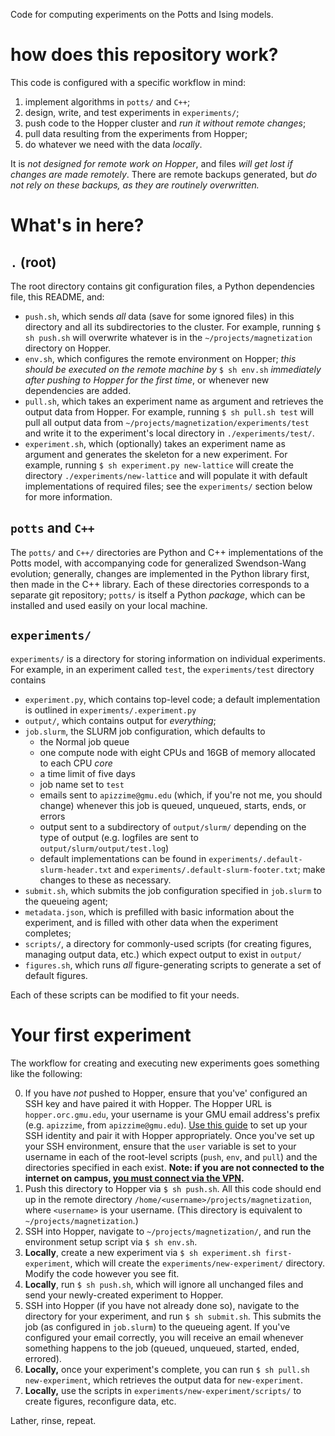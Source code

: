 
Code for computing experiments on the Potts and Ising models.

# how does this repository work?
This code is configured with a specific workflow in mind:

1. implement algorithms in `potts/` and `C++`;
2. design, write, and test experiments in `experiments/`;
3. push code to the Hopper cluster and _run it without remote changes_;
4. pull data resulting from the experiments from Hopper;
5. do whatever we need with the data _locally_.

It is _not designed for remote work on Hopper_, and files _will get lost if changes
are made remotely_. There are remote backups generated, but _do not rely on these
backups, as they are routinely overwritten._

# What's in here?

## `.` (root)
The root directory contains git configuration files, a Python dependencies file,
this README, and:

* `push.sh`, which sends _all_ data (save for some ignored files) in this directory
and all its subdirectories to the cluster. For example, running `$ sh push.sh` will overwrite
whatever is in the `~/projects/magnetization` directory on Hopper.
* `env.sh`, which configures the remote environment on Hopper; _this should be
executed on the remote machine by_ `$ sh env.sh` _immediately after pushing to
Hopper for the first time_, or whenever new dependencies are added.
* `pull.sh`, which takes an experiment name as argument and retrieves the output
data from Hopper. For example, running `$ sh pull.sh test` will pull all output
data from `~/projects/magnetization/experiments/test` and write it to the experiment's
local directory in `./experiments/test/`.
* `experiment.sh`, which (optionally) takes an experiment name as argument and
generates the skeleton for a new experiment. For example, running
`$ sh experiment.py new-lattice` will create the directory `./experiments/new-lattice`
and will populate it with default implementations of required files; see the `experiments/`
section below for more information.

## `potts` and `C++`
The `potts/` and `C++/` directories are Python and C++ implementations of the
Potts model, with accompanying code for generalized Swendson-Wang evolution;
generally, changes are implemented in the Python library first, then made in the
C++ library. Each of these directories corresponds to a separate git repository; `potts/`
is itself a Python _package_, which can be installed and used easily on your
local machine.

## `experiments/`
`experiments/` is a directory for storing information on individual experiments.
For example, in an experiment called `test`, the `experiments/test` directory
contains

* `experiment.py`, which contains top-level code; a default implementation is outlined in `experiments/.experiment.py`
* `output/`, which contains output for _everything_;
* `job.slurm`, the SLURM job configuration, which defaults to
    * the Normal job queue
    * one compute node with eight CPUs and 16GB of memory allocated to each CPU _core_
    * a time limit of five days
    * job name set to `test`
    * emails sent to `apizzime@gmu.edu` (which, if you're not me, you should change) whenever this job is queued, unqueued, starts, ends, or errors
    * output sent to a subdirectory of `output/slurm/` depending on the type of
    output (e.g. logfiles are sent to `output/slurm/output/test.log`)
    * default implementations can be found in `experiments/.default-slurm-header.txt`
    and `experiments/.default-slurm-footer.txt`; make changes to these as necessary.
* `submit.sh`, which submits the job configuration specified in `job.slurm` to the
queueing agent;
* `metadata.json`, which is prefilled with basic information about the experiment,
and is filled with other data when the experiment completes;
* `scripts/`, a directory for commonly-used scripts (for creating figures, managing
output data, etc.) which expect output to exist in `output/`
* `figures.sh`, which runs _all_ figure-generating scripts to generate a set of
default figures.

Each of these scripts can be modified to fit your needs.

# Your first experiment
The workflow for creating and executing new experiments goes something like the
following:

0. If you have _not_ pushed to Hopper, ensure that you've'
configured an SSH key and have paired it with Hopper. The Hopper URL is
`hopper.orc.gmu.edu`, your username is your GMU email address's prefix (e.g.
`apizzime`, from `apizzime@gmu.edu`). [Use this guide](https://www.digitalocean.com/community/tutorials/ssh-essentials-working-with-ssh-servers-clients-and-keys)
to set up your SSH identity and pair it with Hopper appropriately. Once you've set
up your SSH environment, ensure that the `user` variable is set to your username in
each of the root-level scripts (`push`, `env`, and `pull`) and the directories
specified in each exist. **Note: if you are not connected to the internet on campus,
[you must connect via the VPN](https://its.gmu.edu/service/virtual-private-network-vpn/).**
1. Push this directory to Hopper via `$ sh push.sh`. All this code should end up
in the remote directory `/home/<username>/projects/magnetization`, where `<username>`
is your username. (This directory is equivalent to `~/projects/magnetization`.)
2. SSH into Hopper, navigate to `~/projects/magnetization/`, and run the environment
setup script via `$ sh env.sh`.
3. **Locally**, create a new experiment via `$ sh experiment.sh first-experiment`,
which will create the `experiments/new-experiment/` directory. Modify the code
however you see fit.
4. **Locally**, run `$ sh push.sh`, which will ignore all unchanged files and
send your newly-created experiment to Hopper.
5. SSH into Hopper (if you have not already done so), navigate to the directory
for your experiment, and run `$ sh submit.sh`. This submits the job (as configured
in `job.slurm`) to the queueing agent. If you've configured your email correctly,
you will receive an email whenever something happens to the job (queued, unqueued,
started, ended, errored).
6. **Locally,** once your experiment's complete, you can run `$ sh pull.sh new-experiment`,
which retrieves the output data for `new-experiment`.
7. **Locally,** use the scripts in `experiments/new-experiment/scripts/` to create
figures, reconfigure data, etc.

Lather, rinse, repeat.
